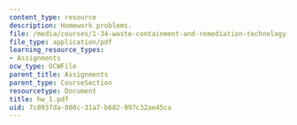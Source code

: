 ```yaml
---
content_type: resource
description: Homework problems.
file: /media/courses/1-34-waste-containment-and-remediation-technology-spring-2004/7c0937da808c31a7b682997c32ae45ca_hw_1.pdf
file_type: application/pdf
learning_resource_types:
- Assignments
ocw_type: OCWFile
parent_title: Assignments
parent_type: CourseSection
resourcetype: Document
title: hw_1.pdf
uid: 7c0937da-808c-31a7-b682-997c32ae45ca
---
```

